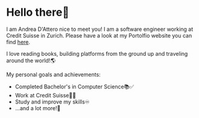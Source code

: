 <h1>Hello there👋</h1>
I am Andrea D'Attero nice to meet you! I am a software engineer working at Credit Suisse in Zurich.
Please have a look at my Portolfio website you can find <a href="https://datteroandrea.me">here</a>.

I love reading books, building platforms from the ground up and traveling around the world!🌎

My personal goals and achievements:
- Completed Bachelor's in Computer Science📚✅
- Work at Credit Suisse🏦✅
- Study and improve my skills♾️
- ...and a lot more!🎯
